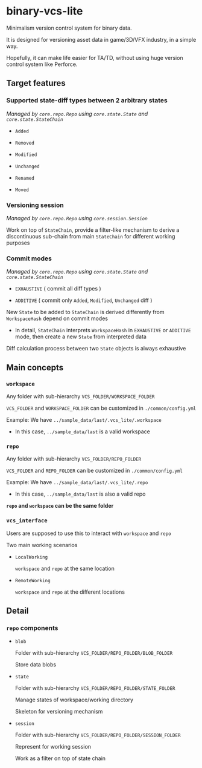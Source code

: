 # binary-vcs-lite

Minimalism version control system for binary data.

It is designed for versioning asset data in game/3D/VFX industry, in a simple way.

Hopefully, it can make life easier for TA/TD, without using huge version control system like  Perforce.

## Target features

### Supported state-diff types between 2 arbitrary states

*Managed by `core.repo.Repo` using `core.state.State` and `core.state.StateChain`*

* `Added`

* `Removed`

* `Modified`

* `Unchanged`

* `Renamed`

* `Moved`

### Versioning session

*Managed by `core.repo.Repo` using `core.session.Session`*

Work on top of `StateChain`, provide a filter-like mechanism to derive a discontinuous sub-chain from main `StateChain` for different working purposes

### Commit modes

*Managed by `core.repo.Repo` using `core.state.State` and `core.state.StateChain`*

* `EXHAUSTIVE` ( commit all diff types )

* `ADDITIVE` ( commit only `Added`, `Modified`, `Unchanged` diff )

New `State` to be added to `StateChain` is derived differently from `WorkspaceHash` depend on commit modes

* In detail, `StateChain` interprets `WorkspaceHash` in `EXHAUSTIVE` or `ADDITIVE` mode, then create a new `State` from interpreted data

Diff calculation process between two `State` objects is always exhaustive

## Main concepts

### `workspace`

Any folder with sub-hierarchy `VCS_FOLDER/WORKSPACE_FOLDER`

`VCS_FOLDER` and `WORKSPACE_FOLDER` can be customized in `./common/config.yml`

Example: We have `../sample_data/last/.vcs_lite/.workspace`

- In this case, `../sample_data/last` is a valid workspace

### `repo`

Any folder with sub-hierarchy `VCS_FOLDER/REPO_FOLDER`

`VCS_FOLDER` and `REPO_FOLDER` can be customized in `./common/config.yml`

Example: We have `../sample_data/last/.vcs_lite/.repo`

- In this case, `../sample_data/last` is also a valid repo

**`repo` and `workspace` can be the same folder**

### `vcs_interface`

Users are supposed to use this to interact with `workspace` and `repo`

Two main working scenarios

* `LocalWorking`

    `workspace` and `repo` at the same location

* `RemoteWorking`

    `workspace` and `repo` at the different locations

## Detail

### `repo` components

* `blob`

    Folder with sub-hierarchy `VCS_FOLDER/REPO_FOLDER/BLOB_FOLDER`

    Store data blobs

* `state`

    Folder with sub-hierarchy `VCS_FOLDER/REPO_FOLDER/STATE_FOLDER`
    
    Manage states of workspace/working directory

    Skeleton for versioning mechanism

* `session`

    Folder with sub-hierarchy `VCS_FOLDER/REPO_FOLDER/SESSION_FOLDER`

    Represent for working session

    Work as a filter on top of state chain
